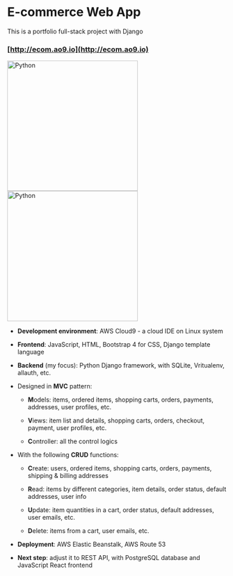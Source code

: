 # E-commerce Web App

This is a portfolio full-stack project with Django

### [http://ecom.ao9.io](http://ecom.ao9.io)

<img src="https://www.python.org/static/community_logos/python-logo-master-v3-TM.png" alt="Python" width="300">
<img src="https://static.djangoproject.com/img/logos/django-logo-negative.png" alt="Python" width="300">

-   **Development environment**: AWS Cloud9 - a cloud IDE on Linux system
    
-   **Frontend**: JavaScript, HTML, Bootstrap 4 for CSS, Django template language
    
-   **Backend** (my focus): Python Django framework, with SQLite, Vritualenv, allauth, etc.
    
-   Designed in **MVC** pattern:    

	-   **M**odels:  items, ordered items, shopping carts, orders, payments, addresses, user profiles, etc.
	    
	-   **V**iews:  item list and details, shopping carts, orders, checkout, payment, user profiles, etc.
	    
	-   **C**ontroller:  all the control logics	    

-   With the following **CRUD** functions:    
	
	-   **C**reate:  users, ordered items, shopping carts, orders, payments, shipping & billing addresses
	    
	-   **R**ead:  items by different categories, item details, order status, default addresses, user info
	    
	-   **U**pdate:  item quantities in a cart, order status, default addresses, user emails, etc.
	    
	-   **D**elete:  items from a cart, user emails, etc.
    

-   **Deployment**: AWS Elastic Beanstalk, AWS Route 53
    
-   **Next step**: adjust it to REST API, with PostgreSQL database and JavaScript React frontend